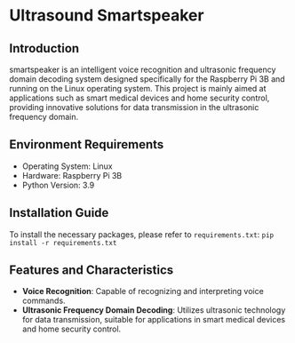 # Ultrasound Smartspeaker

## Introduction
smartspeaker is an intelligent voice recognition and ultrasonic frequency domain decoding system designed specifically for the Raspberry Pi 3B and running on the Linux operating system. This project is mainly aimed at applications such as smart medical devices and home security control, providing innovative solutions for data transmission in the ultrasonic frequency domain.

## Environment Requirements
- Operating System: Linux
- Hardware: Raspberry Pi 3B
- Python Version: 3.9

## Installation Guide
To install the necessary packages, please refer to `requirements.txt`: `pip install -r requirements.txt`

## Features and Characteristics
- **Voice Recognition**: Capable of recognizing and interpreting voice commands.
- **Ultrasonic Frequency Domain Decoding**: Utilizes ultrasonic technology for data transmission, suitable for applications in smart medical devices and home security control.
